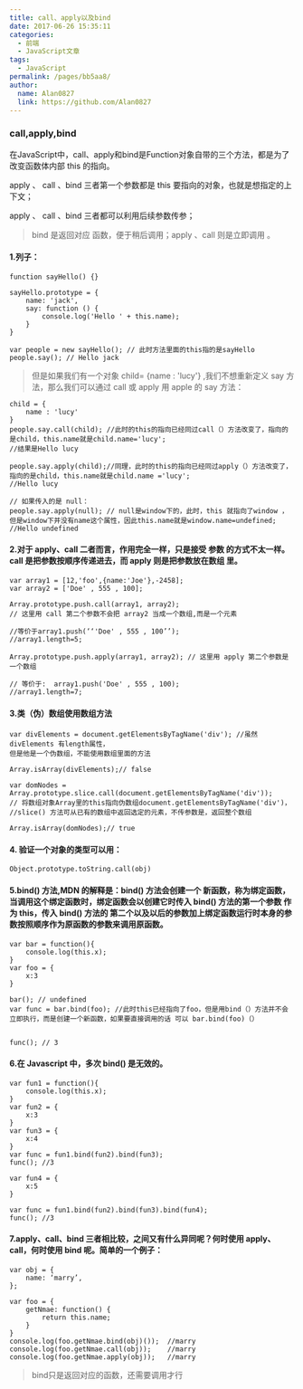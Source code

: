 ```yaml
---
title: call、apply以及bind
date: 2017-06-26 15:35:11
categories:
  - 前端
  - JavaScript文章
tags:
  - JavaScript
permalink: /pages/bb5aa8/
author: 
  name: Alan0827
  link: https://github.com/Alan0827
---
```



### call,apply,bind
在JavaScript中，call、apply和bind是Function对象自带的三个方法，都是为了改变函数体内部 this 的指向。

apply 、 call 、bind 三者第一个参数都是 this 要指向的对象，也就是想指定的上下文；

apply 、 call 、bind 三者都可以利用后续参数传参；

<!-- more -->

>bind 是返回对应 函数，便于稍后调用；apply 、call 则是立即调用 。


#### 1.列子：
    
    function sayHello() {}

    sayHello.prototype = {
        name: 'jack',
        say: function () {
            console.log('Hello ' + this.name);
        }
    }

    var people = new sayHello(); // 此时方法里面的this指的是sayHello
    people.say(); // Hello jack


>但是如果我们有一个对象 child= {name : 'lucy'} ,我们不想重新定义 say 方法，那么我们可以通过 call 或 apply 用 apple 的 say 方法：

    child = {
        name : 'lucy'
    }
    people.say.call(child); //此时的this的指向已经同过call（）方法改变了，指向的是child，this.name就是child.name='lucy';
    //结果是Hello lucy 

    people.say.apply(child);//同理，此时的this的指向已经同过apply（）方法改变了，指向的是child，this.name就是child.name ='lucy';
    //Hello lucy

    // 如果传入的是 null：
    people.say.apply(null); // null是window下的，此时，this 就指向了window ，但是window下并没有name这个属性，因此this.name就是window.name=undefined;
    //Hello undefined

#### 2.对于 apply、call 二者而言，作用完全一样，只是接受 参数 的方式不太一样。call 是把参数按顺序传递进去，而 apply 则是把参数放在数组 里。

    var array1 = [12,'foo',{name:'Joe'},-2458];
    var array2 = ['Doe' , 555 , 100];

    Array.prototype.push.call(array1, array2);
    // 这里用 call 第二个参数不会把 array2 当成一个数组,而是一个元素

    //等价于array1.push(‘‘'Doe' , 555 , 100’’);
    //array1.length=5;
    
    Array.prototype.push.apply(array1, array2); // 这里用 apply 第二个参数是一个数组
    
    // 等价于:  array1.push('Doe' , 555 , 100);
    //array1.length=7;

#### 3.类（伪）数组使用数组方法

    var divElements = document.getElementsByTagName('div'); //虽然 divElements 有length属性，
    但是他是一个伪数组，不能使用数组里面的方法

    Array.isArray(divElements);// false
    
    var domNodes = Array.prototype.slice.call(document.getElementsByTagName('div'));
    // 将数组对象Array里的this指向伪数组document.getElementsByTagName('div')， 
    //slice() 方法可从已有的数组中返回选定的元素，不传参数是，返回整个数组 

    Array.isArray(domNodes);// true


#### 4. 验证一个对象的类型可以用：

    Object.prototype.toString.call(obj) 


#### 5.bind() 方法,MDN 的解释是：bind() 方法会创建一个 新函数，称为绑定函数，当调用这个绑定函数时，绑定函数会以创建它时传入 bind() 方法的第一个参数 作为 this，传入 bind() 方法的 第二个以及以后的参数加上绑定函数运行时本身的参数按照顺序作为原函数的参数来调用原函数。

    var bar = function(){
        console.log(this.x);
    }
    var foo = {
        x:3
    }

    bar(); // undefined
    var func = bar.bind(foo); //此时this已经指向了foo，但是用bind（）方法并不会立即执行，而是创建一个新函数，如果要直接调用的话 可以 bar.bind(foo)（）


    func(); // 3


#### 6.在 Javascript 中，多次 bind() 是无效的。

    var fun1 = function(){
        console.log(this.x);
    }
    var fun2 = {
        x:3
    }
    var fun3 = {
        x:4
    }
    var func = fun1.bind(fun2).bind(fun3);
    func(); //3
    
    var fun4 = {
        x:5
    }

    var func = fun1.bind(fun2).bind(fun3).bind(fun4);
    func(); //3

#### 7.apply、call、bind 三者相比较，之间又有什么异同呢？何时使用 apply、call，何时使用 bind 呢。简单的一个例子：

    var obj = {
        name: ‘marry’,
    };
    
    var foo = {
        getNmae: function() {
            return this.name;
        }
    }
    console.log(foo.getNmae.bind(obj)());  //marry
    console.log(foo.getNmae.call(obj));    //marry
    console.log(foo.getNmae.apply(obj));   //marry

>bind只是返回对应的函数，还需要调用才行
